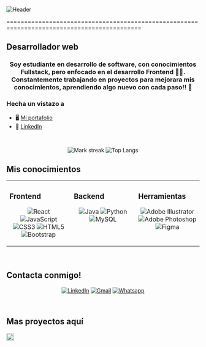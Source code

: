 ![Header](https://github.com/user-attachments/assets/5b710f6c-4dc8-41df-a7aa-47426ee17fc2)

============================================================================================

Desarrollador web
-------------

### <div align="center">Soy estudiante en desarrollo de software, con conocimientos Fullstack, pero enfocado en el desarrollo Frontend 👨‍💻. Constantemente trabajando en proyectos para mejorara mis conocimientos, aprendiendo algo nuevo con cada paso!! 🚀</div>  

### Hecha un vistazo a

* 🖥️  [Mí portafolio](http://braguilera.github.io/Repositorio-Aguilera-Braian-Alejandro/)
* 💼  [LinkedIn](http://www.linkedin.com/in/braian-alejandro-aguilera-bb5959217/)    

<br/>  

<div align="center">  

<img  title="🔥 Get streak stats for your profile at git.io/streak-stats" alt="Mark streak" src="https://github-readme-streak-stats.herokuapp.com/?user=braguilera&theme=dark&hide_border=false"/>  ![Top Langs](https://github-readme-stats.vercel.app/api/top-langs/?username=braguilera&layout=compact)    

</div> 

## Mis conocimientos
<table><tr><td valign="top" width="33%">

### Frontend  
<div align="center">  

![React](https://img.shields.io/badge/react-%2320232a.svg?style=for-the-badge&logo=react&logoColor=%2361DAFB)
![JavaScript](https://img.shields.io/badge/javascript-%23323330.svg?style=for-the-badge&logo=javascript&logoColor=%23F7DF1E)
![CSS3](https://img.shields.io/badge/css3-%231572B6.svg?style=for-the-badge&logo=css3&logoColor=white)
![HTML5](https://img.shields.io/badge/html5-%23E34F26.svg?style=for-the-badge&logo=html5&logoColor=white)
![Bootstrap](https://img.shields.io/badge/bootstrap-%238511FA.svg?style=for-the-badge&logo=bootstrap&logoColor=white)

</div>

</td><td valign="top" width="33%">

### Backend  
<div align="center">  

![Java](https://img.shields.io/badge/java-%23ED8B00.svg?style=for-the-badge&logo=openjdk&logoColor=white)
![Python](https://img.shields.io/badge/python-3670A0?style=for-the-badge&logo=python&logoColor=ffdd54)
![MySQL](https://img.shields.io/badge/mysql-4479A1.svg?style=for-the-badge&logo=mysql&logoColor=white)
</div>

</td><td valign="top" width="33%">

### Herramientas

<div align="center">  

![Adobe Illustrator](https://img.shields.io/badge/adobe%20illustrator-%23FF9A00.svg?style=for-the-badge&logo=adobe%20illustrator&logoColor=white)
![Adobe Photoshop](https://img.shields.io/badge/adobe%20photoshop-%2331A8FF.svg?style=for-the-badge&logo=adobe%20photoshop&logoColor=white)
![Figma](https://img.shields.io/badge/figma-%23F24E1E.svg?style=for-the-badge&logo=figma&logoColor=white)
</div>

</td></tr></table>  

<br/>  


## Contacta conmigo!
<div align="center">

<a href="https://www.linkedin.com/in/braian-alejandro-aguilera-bb5959217/" target="blank"><img align="center" src="https://img.shields.io/badge/LinkedIn-0077B5?style=for-the-badge&logo=linkedin&logoColor=white" alt="LinkedIn"/></a>
<a href = "mailto:braaguileraa@gmail.com" target="blank"><img align="center" src="https://img.shields.io/badge/Gmail-D14836?style=for-the-badge&logo=gmail&logoColor=white" alt="Gmail"  /></a>
<a href = "https://wa.me/541137763097" target="blank"><img align="center" src="https://img.shields.io/badge/WhatsApp-25D366?style=for-the-badge&logo=whatsapp&logoColor=white" alt="Whatsapp"  /></a>

</div>
<br/>  



## Mas proyectos aquí
<img src="https://media.giphy.com/media/v1.Y2lkPTc5MGI3NjExYWx2eGJ0eGg0dHl4dXR2dHg5ZHdpcDN0cWQ1M2d0bmoyamwyMXpmciZlcD12MV9zdGlja2Vyc19zZWFyY2gmY3Q9cw/VfrLCmybNyDcVc5lfU/giphy.gif" width="20"/>

